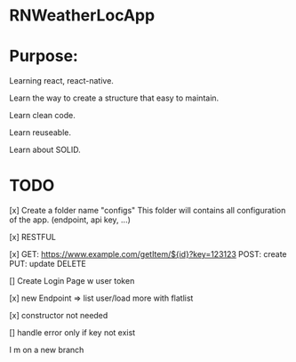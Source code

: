 # RNWeatherLocApp

# Purpose:
  Learning react, react-native.
  
  Learn the way to create a structure that easy to maintain.
  
  Learn clean code.
  
  Learn reuseable.
  
  Learn about SOLID.

# TODO
  [x] Create a folder name "configs"
  This folder will contains all configuration of the app. (endpoint, api key, ...)

  [x] RESTFUL

  [x] GET:
  https://www.example.com/getItem/${id}?key=123123
  POST: create
  PUT: update
  DELETE

  [] Create Login Page w user token

  [x] new Endpoint => list user/load more with flatlist

  [x] constructor not needed 

  [] handle error only if key not exist

I m on a new branch